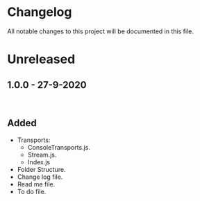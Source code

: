 # Changelog

All notable changes to this project will be documented in this file.

# Unreleased
## 1.0.0 - 27-9-2020

<br />

## Added
- Transports:
	- ConsoleTransports.js.
	- Stream.js.
	- Index.js
- Folder Structure.
- Change log file.
- Read me file.
- To do file.

<br />

